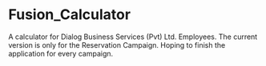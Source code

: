 # Fusion_Calculator
A calculator for Dialog Business Services (Pvt) Ltd. Employees.
The current version is only for the Reservation Campaign.
Hoping to finish the application for every campaign.

